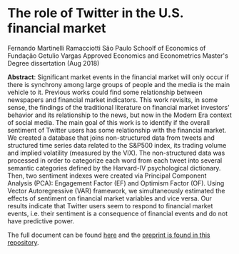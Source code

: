 # The role of Twitter in the U.S. financial market
Fernando Martinelli Ramacciotti
São Paulo Schoolf of Economics of Fundação Getulio Vargas
Approved Economics and Econometrics Master's Degree dissertation (Aug 2018)


**Abstract**: Significant market events in the financial market will only occur if there is synchrony among large groups of people and the media is the main vehicle to it. Previous works could find some relationship between newspapers and financial market indicators. This work revisits, in some sense, the findings of the traditional literature on financial market investors’ behavior and its relationship to the news, but now in the Modern Era context of social media. The main goal of this work is to identify if the overall sentiment of Twitter users has some relationship with the financial market. We created a database that joins non-structured data from tweets and structured time series data related to the S&P500 index, its trading volume and implied volatility (measured by the VIX). The non-structured data was processed in order to categorize each word from each tweet into several semantic categories defined by the Harvard-IV psychological dictionary. Then, two sentiment indexes were created via Principal Component Analysis (PCA): Engagement Factor (EF) and Optimism Factor (OF). Using Vector Autoregressive (VAR) framework, we simultaneously estimated the effects of sentiment on financial market variables and vice versa. Our results indicate that Twitter users seem to respond to financial market events, i.e. their sentiment is a consequence of financial events and do not have predictive power.

The full document can be found [here](http://hdl.handle.net/10438/24591) and
the [preprint is found in this repository](./ramacciotti-301002-disseracao.pdf).
